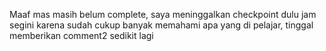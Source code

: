 Maaf mas masih belum complete, saya meninggalkan checkpoint dulu jam segini karena sudah cukup banyak memahami apa yang di pelajar, tinggal memberikan comment2 sedikit lagi